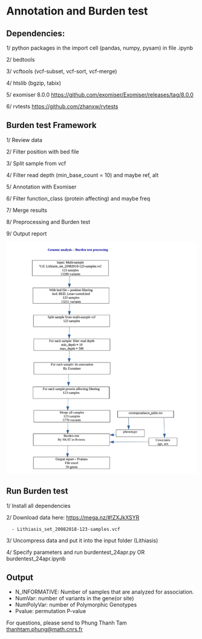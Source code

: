 # Annotation and Burden test

## Dependencies:

  1/ python packages in the import cell (pandas, numpy, pysam) in file .ipynb
  
  2/ bedtools
  
  3/ vcftools (vcf-subset, vcf-sort, vcf-merge)
  
  4/ htslib (bgzip, tabix)
  
  5/ exomiser 8.0.0 https://github.com/exomiser/Exomiser/releases/tag/8.0.0
  
  6/ rvtests https://github.com/zhanxw/rvtests

## Burden test Framework

1/ Review data

2/ Filter position with bed file

3/ Split sample from vcf

4/ Filter read depth (min_base_count = 10) and maybe ref, alt

5/ Annotation with Exomiser

6/ Filter function_class (protein affecting) and maybe freq

7/ Merge results

8/ Preprocessing and Burden test

9/ Output report

<p align="center">
<img src="https://github.com/thanhtamphung/bio_infomatics_analysis/blob/master/Burden_test/process1.jpg" width="750">
</p>

## Run Burden test

1/ Install all dependencies

2/ Download data here: https://mega.nz/#!ZXJkXSYR

      - Lithiasis_set_20082018-123-samples.vcf

3/ Uncompress data and put it into the input folder (Lithiasis)

4/ Specify parameters and run burdentest_24apr.py OR burdentest_24apr.ipynb

## Output

- N_INFORMATIVE: Number of samples that are analyzed for association.
- NumVar: number of variants in the gene(or site)
- NumPolyVar: number of Polymorphic Genotypes
- Pvalue: permutation P-value

For questions, please send to Phung Thanh Tam <thanhtam.phung@math.cnrs.fr> 
